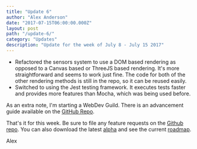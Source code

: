 ```yaml
---
title: "Update 6"
author: "Alex Anderson"
date: "2017-07-15T06:00:00.000Z"
layout: post
path: "/update-6/"
category: "Updates"
description: "Update for the week of July 8 - July 15 2017"
---
```


* Refactored the sensors system to use a DOM based rendering as opposed to a Canvas based or ThreeJS based rendering. It's more straightforward and seems to work just fine. The code for both of the other rendering methods is still in the repo, so it can be reused easily.
* Switched to using the Jest testing framework. It executes tests faster and provides more features than Mocha, which was being used before.

As an extra note, I'm starting a WebDev Guild. There is an advancement guide available on the [GitHub Repo](https://github.com/alexanderson1993/webdev-guild).

That's it for this week. Be sure to file any feature requests on the [Github repo](https://github.com/Thorium-Sim/thorium/issues). You can also download the latest [alpha](https://github.com/Thorium-Sim/thorium/releases) and see the current [roadmap](https://github.com/Thorium-Sim/thorium/projects/2).

Alex
